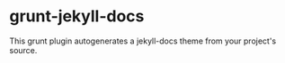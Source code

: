 grunt-jekyll-docs
=================

This grunt plugin autogenerates a jekyll-docs theme from your project's source.